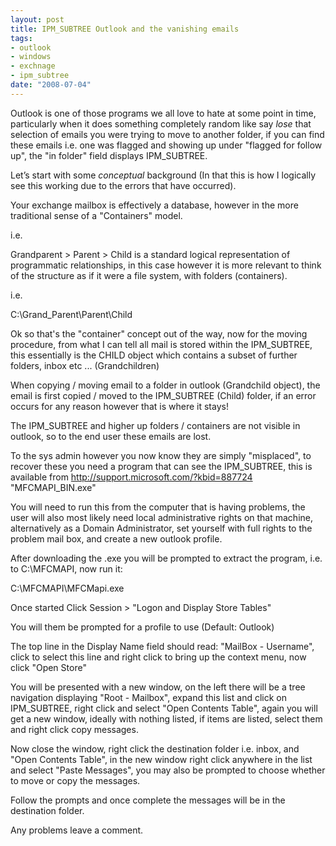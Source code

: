```yaml
--- 
layout: post
title: IPM_SUBTREE Outlook and the vanishing emails
tags: 
- outlook
- windows
- exchnage
- ipm_subtree
date: "2008-07-04"
---
```

Outlook is one of those programs we all love to hate at some point in time, particularly when it does something completely random like say _lose_ that selection of emails you were trying to move to another folder, if you can find these emails i.e. one was flagged and showing up under "flagged for follow up", the "in folder" field displays IPM_SUBTREE.

Let’s start with some _conceptual_ background (In that this is how I logically see this working due to the errors that have occurred).

Your exchange mailbox is effectively a database, however in the more traditional sense of a "Containers" model.

i.e.

Grandparent &gt; Parent &gt; Child is a standard logical representation of programmatic relationships, in this case however it is more relevant to think of the structure as if it were a file system, with folders (containers).

i.e.

C:\Grand_Parent\Parent\Child

Ok so that's the "container" concept out of the way, now for the moving procedure, from what I can tell all mail is stored within the IPM_SUBTREE, this essentially is the CHILD object which contains a subset of further folders, inbox etc ... (Grandchildren)

When copying / moving email to a folder in outlook (Grandchild object), the email is first copied / moved to the IPM_SUBTREE (Child) folder, if an error occurs for any reason however that is where it stays!

The IPM_SUBTREE and higher up folders / containers are not visible in outlook, so to the end user these emails are lost.

To the sys admin however you now know they are simply "misplaced", to recover these you need a program that can see the IPM_SUBTREE, this is available from <a href="http://support.microsoft.com/?kbid=887724">http://support.microsoft.com/?kbid=887724</a> "MFCMAPI_BIN.exe"

You will need to run this from the computer that is having problems, the user will also most likely need local administrative rights on that machine, alternatively as a Domain Administrator, set yourself with full rights to the problem mail box, and create a new outlook profile.

After downloading the .exe you will be prompted to extract the program, i.e. to C:\MFCMAPI, now run it:

C:\MFCMAPI\MFCMapi.exe

Once started Click Session &gt; "Logon and Display Store Tables"

You will them be prompted for a profile to use (Default: Outlook)

The top line in the Display Name field should read: "MailBox - Username", click to select this line and right click to bring up the context menu, now click "Open Store"

You will be presented with a new window, on the left there will be a tree navigation displaying "Root - Mailbox", expand this list and click on IPM_SUBTREE, right click and select "Open Contents Table", again you will get a new window, ideally with nothing listed, if items are listed, select them and right click copy messages.

Now close the window, right click the destination folder i.e. inbox, and "Open Contents Table", in the new window right click anywhere in the list and select "Paste Messages", you may also be prompted to choose whether to move or copy the messages.

Follow the prompts and once complete the messages will be in the destination folder.

Any problems leave a comment.
